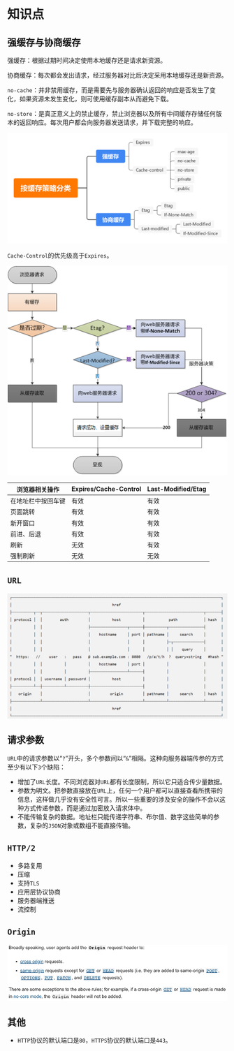 # 知识点

## 强缓存与协商缓存

强缓存：根据过期时间决定使用本地缓存还是请求新资源。

协商缓存：每次都会发出请求，经过服务器对比后决定采用本地缓存还是新资源。

`no-cache`：并非禁用缓存，而是需要先与服务器确认返回的响应是否发生了变化，如果资源未发生变化，则可使用缓存副本从而避免下载。

`no-store`：是真正意义上的禁止缓存，禁止浏览器以及所有中间缓存存储任何版本的返回响应。每次用户都会向服务器发送请求，并下载完整的响应。

![](/img/0017.png)

`Cache-Control`的优先级高于`Expires`。

![](/img/0018.png)

| 浏览器相关操作     | Expires/Cache-Control | Last-Modified/Etag |
| ------------------ | --------------------- | ------------------ |
| 在地址栏中按回车键 | 有效                  | 有效               |
| 页面跳转           | 有效                  | 有效               |
| 新开窗口           | 有效                  | 有效               |
| 前进、后退         | 有效                  | 有效               |
| 刷新               | 无效                  | 有效               |
| 强制刷新           | 无效                  | 无效               |

## `URL`

![](/img/0045.png)

## 请求参数

`URL`中的请求参数以“`?`”开头，多个参数间以“`&`”相隔。这种向服务器端传参的方式至少有以下`3`个缺陷：

- 增加了`URL`长度。不同浏览器对`URL`都有长度限制，所以它只适合传少量数据。
- 参数为明文。把参数直接放在`URL`上，任何一个用户都可以直接查看所携带的信息，这样做几乎没有安全性可言。所以一些重要的涉及安全的操作不会以这种方式传递参数，而是通过加密放入请求体中。
- 不能传输复杂的数据。地址栏只能传递字符串、布尔值、数字这些简单的参数，复杂的`JSON`对象或数组不能直接传输。

## `HTTP/2`

- 多路复用
- 压缩
- 支持`TLS`
- 应用层协议协商
- 服务器端推送
- 流控制

## `Origin`

![](/img/0070.png)

## 其他

- `HTTP`协议的默认端口是`80`，`HTTPS`协议的默认端口是`443`。

